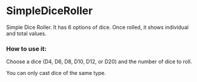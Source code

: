 # SimpleDiceRoller
Simple Dice Roller. It has 6 options of dice. Once rolled, it shows individual and total values.

### How to use it:
Choose a dice (D4, D6, D8, D10, D12, or D20) and the number of dice to roll.

You can only cast dice of the same type.
